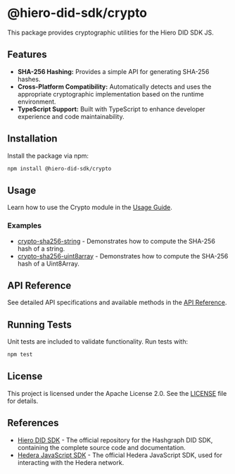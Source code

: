 # @hiero-did-sdk/crypto

This package provides cryptographic utilities for the Hiero DID SDK JS.

## Features

- **SHA-256 Hashing:** Provides a simple API for generating SHA-256 hashes.
- **Cross-Platform Compatibility:** Automatically detects and uses the appropriate cryptographic implementation based on the runtime environment.
- **TypeScript Support:** Built with TypeScript to enhance developer experience and code maintainability.

## Installation

Install the package via npm:

```bash
npm install @hiero-did-sdk/crypto
```

## Usage

Learn how to use the Crypto module in the [Usage Guide](https://hiero-ledger.github.io/hiero-did-sdk-js/documentation/0.1.0/03-implementation/components/crypto-guide.html).

### Examples

- [crypto-sha256-string](../../examples/crypto-sha256-string.ts) - Demonstrates how to compute the SHA-256 hash of a string.
- [crypto-sha256-uint8array](../../examples/crypto-sha256-uint8array.ts) - Demonstrates how to compute the SHA-256 hash of a Uint8Array.

## API Reference

See detailed API specifications and available methods in the [API Reference](https://hiero-ledger.github.io/hiero-did-sdk-js/documentation/0.1.0/03-implementation/components/crypto-api.html).


## Running Tests

Unit tests are included to validate functionality. Run tests with:

```bash
npm test
```

## License

This project is licensed under the Apache License 2.0. See the [LICENSE](LICENSE) file for details.

## References

- [Hiero DID SDK](https://github.com/hiero-ledger/hiero-did-sdk-js) - The official repository for the Hashgraph DID SDK, containing the complete source code and documentation.
- [Hedera JavaScript SDK](https://github.com/hashgraph/hedera-sdk-js) - The official Hedera JavaScript SDK, used for interacting with the Hedera network.
